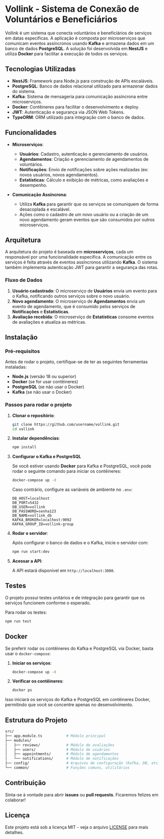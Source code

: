 
# Vollink - Sistema de Conexão de Voluntários e Beneficiários

Vollink é um sistema que conecta voluntários e beneficiários de serviços em datas específicas. A aplicação é composta por microserviços que comunicam eventos assíncronos usando **Kafka** e armazena dados em um banco de dados **PostgreSQL**. A solução foi desenvolvida em **NestJS** e utiliza **Docker** para facilitar a execução de todos os serviços.

## Tecnologias Utilizadas

- **NestJS**: Framework para Node.js para construção de APIs escaláveis.
- **PostgreSQL**: Banco de dados relacional utilizado para armazenar dados do sistema.
- **Kafka**: Sistema de mensageria para comunicação assíncrona entre microserviços.
- **Docker**: Contêineres para facilitar o desenvolvimento e deploy.
- **JWT**: Autenticação e segurança via JSON Web Tokens.
- **TypeORM**: ORM utilizado para integração com o banco de dados.

## Funcionalidades

- **Microserviços**:
  - **Usuários**: Cadastro, autenticação e gerenciamento de usuários.
  - **Agendamentos**: Criação e gerenciamento de agendamentos de voluntários.
  - **Notificações**: Envio de notificações sobre ações realizadas (ex: novos usuários, novos agendamentos).
  - **Estatísticas**: Cálculo e exibição de métricas, como avaliações e desempenho.
  
- **Comunicação Assíncrona**:
  - Utiliza **Kafka** para garantir que os serviços se comuniquem de forma desacoplada e escalável.
  - Ações como o cadastro de um novo usuário ou a criação de um novo agendamento geram eventos que são consumidos por outros microserviços.

## Arquitetura

A arquitetura do projeto é baseada em **microserviços**, cada um responsável por uma funcionalidade específica. A comunicação entre os serviços é feita através de eventos assíncronos utilizando **Kafka**. O sistema também implementa autenticação JWT para garantir a segurança das rotas.

### Fluxo de Dados

1. **Usuário cadastrado**: O microserviço de **Usuários** envia um evento para o Kafka, notificando outros serviços sobre o novo usuário.
2. **Novo agendamento**: O microserviço de **Agendamentos** envia um evento de agendamento, que é consumido pelos serviços de **Notificações** e **Estatísticas**.
3. **Avaliação recebida**: O microserviço de **Estatísticas** consome eventos de avaliações e atualiza as métricas.

## Instalação

### Pré-requisitos

Antes de rodar o projeto, certifique-se de ter as seguintes ferramentas instaladas:

- **Node.js** (versão 18 ou superior)
- **Docker** (se for usar contêineres)
- **PostgreSQL** (se não usar o Docker)
- **Kafka** (se não usar o Docker)

### Passos para rodar o projeto

1. **Clonar o repositório**:

   ```bash
   git clone https://github.com/username/vollink.git
   cd vollink
   ```

2. **Instalar dependências**:

   ```bash
   npm install
   ```

3. **Configurar o Kafka e PostgreSQL**

   Se você estiver usando **Docker** para Kafka e PostgreSQL, você pode rodar o seguinte comando para iniciar os contêineres:

   ```bash
   docker-compose up -d
   ```

   Caso contrário, configure as variáveis de ambiente no `.env`:

   ```dotenv
   DB_HOST=localhost
   DB_PORT=5432
   DB_USER=vollink
   DB_PASSWORD=senha123
   DB_NAME=vollink_db
   KAFKA_BROKER=localhost:9092
   KAFKA_GROUP_ID=vollink-group
   ```

4. **Rodar o servidor**:

   Após configurar o banco de dados e o Kafka, inicie o servidor com:

   ```bash
   npm run start:dev
   ```

5. **Acessar a API**:

   A API estará disponível em `http://localhost:3000`.

## Testes

O projeto possui testes unitários e de integração para garantir que os serviços funcionem conforme o esperado.

Para rodar os testes:

```bash
npm run test
```

## Docker

Se preferir rodar os contêineres do Kafka e PostgreSQL via Docker, basta usar o `docker-compose`:

1. **Iniciar os serviços**:

   ```bash
   docker-compose up -d
   ```

2. **Verificar os contêineres**:

   ```bash
   docker ps
   ```

Isso iniciará os serviços do Kafka e PostgreSQL em contêineres Docker, permitindo que você se concentre apenas no desenvolvimento.

## Estrutura do Projeto

```bash
src/
├── app.module.ts           # Módulo principal
├── modules/
│   ├── reviews/            # Módulo de avaliações
│   ├── users/              # Módulo de usuários
│   ├── appointments/       # Módulo de agendamentos
│   └── notifications/      # Módulo de notificações
├── config/                 # Arquivos de configuração (Kafka, DB, etc.)
└── common/                 # Funções comuns, utilitários
```

## Contribuição

Sinta-se à vontade para abrir **issues** ou **pull requests**. Ficaremos felizes em colaborar!

## Licença

Este projeto está sob a licença MIT - veja o arquivo [LICENSE](LICENSE) para mais detalhes.

